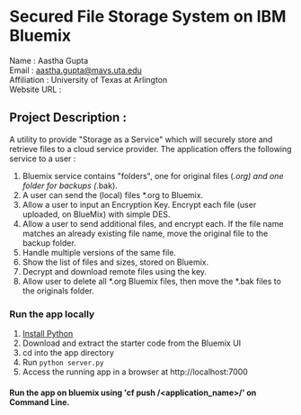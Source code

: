# Secured File Storage System on IBM Bluemix

Name : Aastha Gupta <br>
Email : aastha.gupta@mavs.uta.edu <br>
Affiliation : University of Texas at Arlington <br>
Website URL :  <br>

## Project Description : <br>

A utility to provide "Storage as a Service" which will securely store and retrieve files to a cloud service provider. The application offers the following service to a user : <br>

1. Bluemix service contains "folders", one for original files (*.org) and one folder for backups (*.bak). <br>
2. A user can send the (local) files *.org to Bluemix. <br>
3. Allow a user to input an Encryption Key. Encrypt each file (user uploaded, on BlueMix) with simple DES.<br>
4. Allow a user to send additional files, and encrypt each. If the file name matches an already existing file name, move the original file to the backup folder.<br>
5. Handle multiple versions of the same file. <br>
6. Show the list of files and sizes, stored on Bluemix. <br>
7. Decrypt and download remote files using the key. <br>
6. Allow user to delete all *.org Bluemix files, then move the *.bak files to the originals folder. <br>


### Run the app locally <br>

1. [Install Python][] <br>
2. Download and extract the starter code from the Bluemix UI <br>
3. cd into the app directory <br>
4. Run `python server.py` <br>
5. Access the running app in a browser at http://localhost:7000 <br>

#### Run the app on bluemix using 'cf push /<application_name>/' on Command Line. <br>

[Install Python]: https://www.python.org/downloads/